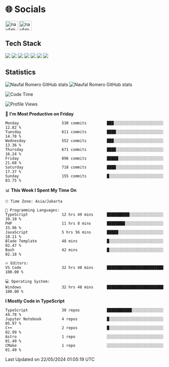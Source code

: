 <h1 align="">🌐 Socials</h1>
<p align="left">
<a href="https://linkedin.com/in/naufal-romero-putra-pratama-9ab816177/" target="blank"><img align="center" src="https://raw.githubusercontent.com/rahuldkjain/github-profile-readme-generator/master/src/images/icons/Social/linked-in-alt.svg" alt="naufalromero" height="30" width="40" /></a>
<a href="https://instagram.com/naufalromero" target="blank"><img align="center" src="https://raw.githubusercontent.com/rahuldkjain/github-profile-readme-generator/master/src/images/icons/Social/instagram.svg" alt="naufalromero" height="30" width="40" /></a>
</p>


<h2 align="">Tech Stack</h2>
<div align="">
  <img src="https://img.shields.io/badge/next.js-000000?style=for-the-badge&logo=nextdotjs&logoColor=white"/>
 <img src="https://img.shields.io/badge/typescript-%23007ACC.svg?style=for-the-badge&logo=typescript&logoColor=white"/>
 <img src="https://img.shields.io/badge/react-%2320232a.svg?style=for-the-badge&logo=react&logoColor=%2361DAFB"/>
 <img src="https://img.shields.io/badge/tailwindcss-%2338B2AC.svg?style=for-the-badge&logo=tailwind-css&logoColor=white"/>
 <img src="https://img.shields.io/badge/Prisma-3982CE?style=for-the-badge&logo=Prisma&logoColor=white"/>
 <img src="https://img.shields.io/badge/javascript-%23323330.svg?style=for-the-badge&logo=javascript&logoColor=%23F7DF1E"/>
 <img src="https://img.shields.io/badge/java-%23ED8B00.svg?style=for-the-badge&logo=openjdk&logoColor=white"/>
</div>


<h2 align="">Statistics</h2>
<div align="">
<img src="https://github-readme-stats-xi-nine-74.vercel.app/api?username=romves&show_icons=true&theme=tokyonight&include_all_commits=true&count_private=true" alt="Naufal Romero GitHub stats"/>
<img src="https://github-readme-stats-xi-nine-74.vercel.app/api/top-langs/?username=romves&theme=tokyonight&hide_border=false&include_all_commits=true&count_private=true&layout=compact" alt="Naufal Romero GitHub stats"/>
</div>

<!--START_SECTION:waka-->
![Code Time](http://img.shields.io/badge/Code%20Time-1%2C136%20hrs%2012%20mins-blue)

![Profile Views](http://img.shields.io/badge/Profile%20Views-3-blue)

📅 **I'm Most Productive on Friday** 

```text
Monday                   530 commits         ███░░░░░░░░░░░░░░░░░░░░░░   12.82 % 
Tuesday                  611 commits         ████░░░░░░░░░░░░░░░░░░░░░   14.78 % 
Wednesday                552 commits         ███░░░░░░░░░░░░░░░░░░░░░░   13.36 % 
Thursday                 671 commits         ████░░░░░░░░░░░░░░░░░░░░░   16.24 % 
Friday                   896 commits         █████░░░░░░░░░░░░░░░░░░░░   21.68 % 
Saturday                 718 commits         ████░░░░░░░░░░░░░░░░░░░░░   17.37 % 
Sunday                   155 commits         █░░░░░░░░░░░░░░░░░░░░░░░░   03.75 % 
```


📊 **This Week I Spent My Time On** 

```text
🕑︎ Time Zone: Asia/Jakarta

💬 Programming Languages: 
TypeScript               12 hrs 49 mins      ██████████░░░░░░░░░░░░░░░   39.10 % 
PHP                      11 hrs 8 mins       ████████░░░░░░░░░░░░░░░░░   33.96 % 
JavaScript               5 hrs 56 mins       █████░░░░░░░░░░░░░░░░░░░░   18.11 % 
Blade Template           48 mins             █░░░░░░░░░░░░░░░░░░░░░░░░   02.47 % 
Bash                     42 mins             █░░░░░░░░░░░░░░░░░░░░░░░░   02.18 % 

🔥 Editors: 
VS Code                  32 hrs 48 mins      █████████████████████████   100.00 % 

💻 Operating System: 
Windows                  32 hrs 48 mins      █████████████████████████   100.00 % 
```

**I Mostly Code in TypeScript** 

```text
TypeScript               30 repos            ███████████░░░░░░░░░░░░░░   44.78 % 
Jupyter Notebook         4 repos             █░░░░░░░░░░░░░░░░░░░░░░░░   05.97 % 
C++                      2 repos             █░░░░░░░░░░░░░░░░░░░░░░░░   02.99 % 
Astro                    1 repo              ░░░░░░░░░░░░░░░░░░░░░░░░░   01.49 % 
CMake                    1 repo              ░░░░░░░░░░░░░░░░░░░░░░░░░   01.49 % 
```




 Last Updated on 22/05/2024 01:05:19 UTC
<!--END_SECTION:waka-->
